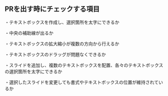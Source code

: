 ## PRを出す時にチェックする項目
・テキストボックスを作成し、選択箇所を太字にできるか


・中央の補助線が出るか


・テキストボックスの拡大縮小が複数の方向から行えるか


・テキストボックスのドラッグが問題なくできるか


・スライドを追加し、複数のテキストボックスを配置、各々のテキストボックスの選択箇所を太字にできるか


・選択したスライドを変更しても書式やテキストボックスの位置が維持されているか
